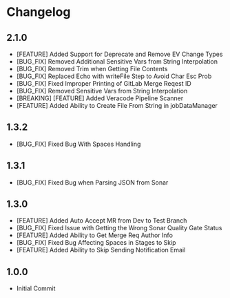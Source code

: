 # Changelog

## 2.1.0

* [FEATURE] Added Support for Deprecate and Remove EV Change Types
* [BUG_FIX] Removed Additional Sensitive Vars from String Interpolation
* [BUG_FIX] Removed Trim when Getting File Contents
* [BUG_FIX] Replaced Echo with writeFile Step to Avoid Char Esc Prob
* [BUG_FIX] Fixed Improper Printing of GitLab Merge Reqest ID
* [BUG_FIX] Removed Sensitive Vars from String Interpolation
* [BREAKING] [FEATURE] Added Veracode Pipeline Scanner
* [FEATURE] Added Ability to Create File From String in jobDataManager

## 1.3.2

* [BUG_FIX] Fixed Bug With Spaces Handling

## 1.3.1

* [BUG_FIX] Fixed Bug when Parsing JSON from Sonar

## 1.3.0

* [FEATURE] Added Auto Accept MR from Dev to Test Branch
* [BUG_FIX] Fixed Issue with Getting the Wrong Sonar Quality Gate Status
* [FEATURE] Added Ability to Get Merge Req Author Info
* [BUG_FIX] Fixed Bug Affecting Spaces in Stages to Skip
* [FEATURE] Added Ability to Skip Sending Notification Email

## 1.0.0

* Initial Commit
